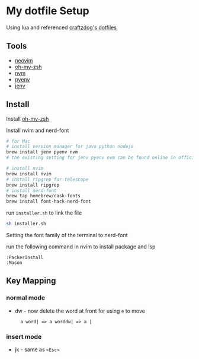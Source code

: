 # My dotfile Setup

Using lua and referenced [craftzdog's dotfiles](https://github.com/craftzdog/dotfiles-public)

## Tools
- [neovim](https://neovim.io/)
- [oh-my-zsh](https://ohmyz.sh/)
- [nvm](https://github.com/nvm-sh/nvm)
- [pyenv](https://github.com/pyenv/pyenv)
- [jenv](https://github.com/jenv/jenv)

## Install

Install [oh-my-zsh](https://ohmyz.sh/)

Install nvim and nerd-font
```bash
# for Mac
# install version manager for java python nodejs
brew install jenv pyenv nvm
# the existing setting for jenv pyenv nvm can be found online in official website

# install nvim
brew install nvim 
# install ripgrep for telescope
brew install ripgrep
# install nerd-font
brew tap homebrew/cask-fonts
brew install font-hack-nerd-font
```

run `installer.sh` to link the file
```bash
sh installer.sh
```

Setting the font family of the terminal to nerd-font

run the following command in nvim to install package and lsp
```
:PackerInstall
:Mason
```

## Key Mapping

### **normal mode**

- dw - now delete the word at front for using `e` to move

        a word| => a worddw| => a |

### **insert mode**

- jk - same as `<Esc>`
